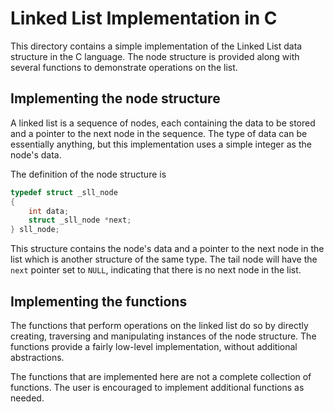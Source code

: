 # Linked List Implementation in C
This directory contains a simple implementation of the Linked List data structure in the C language. The node structure is provided along with several functions to demonstrate operations on the list.

## Implementing the node structure
A linked list is a sequence of nodes, each containing the data to be stored and a pointer to the next node in the sequence. The type of data can be essentially anything, but this implementation uses a simple integer as the node's data.

The definition of the node structure is
```C
typedef struct _sll_node
{
    int data;
    struct _sll_node *next;
} sll_node;
```
This structure contains the node's data and a pointer to the next node in the list which is another structure of the same type. The tail node will have the `next` pointer set to `NULL`, indicating that there is no next node in the list.

## Implementing the functions
The functions that perform operations on the linked list do so by directly creating, traversing and manipulating instances of the node structure. The functions provide a fairly low-level implementation, without additional abstractions.

The functions that are implemented here are not a complete collection of functions. The user is encouraged to implement additional functions as needed.
